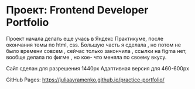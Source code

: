 # Проект: Frontend Developer Portfolio 

Проект начала делать еще учась в Яндекс Практикуме, после окончания темы по html, css. Большую часть я сделала , но потом не было времени совсем , сейчас только закончила , ссылки на figma нет, вообще делала по фигме , но кое- что меняла по своему вкусу.

Сайт сделан для разрешения 1440px
Адаптивная версия для 460-600px

GitHub Pages: https://juliaavramenko.github.io/practice-portfolio/



